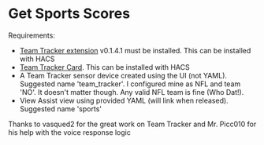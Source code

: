 # Get Sports Scores


Requirements:
  * [Team Tracker extension](https://github.com/vasqued2/ha-teamtracker) v0.1.4.1 must be installed.  This can be installed with HACS
  * [Team Tracker Card](https://github.com/vasqued2/ha-teamtracker-card).  This can be installed with HACS
  * A Team Tracker sensor device created using the UI (not YAML).  Suggested name 'team_tracker'.  I configured mine as NFL and team 'NO'.  It doesn't matter though.  Any valid NFL team is fine (Who Dat!).
  * View Assist view using provided YAML (will link when released).  Suggested name 'sports'


Thanks to vasqued2 for the great work on Team Tracker and Mr. Picc010 for his help with the voice response logic
